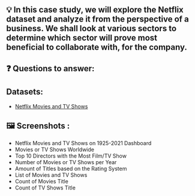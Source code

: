 ## 💡 In this case study, we will explore the Netflix dataset and analyze it from the perspective of a business. We shall look at various sectors to determine which sector will prove most beneficial to collaborate with, for the company.

## ❓ Questions to answer:

## Datasets:
- [Netflix Movies and TV Shows](https://www.kaggle.com/shivamb/netflix-shows)

## 🖼 Screenshots :
- Netflix Movies and TV Shows on 1925-2021 Dashboard
- Movies or TV Shows Worldwide
- Top 10 Directors with the Most Film/TV Show
- Number of Movies or TV Shows per Year
- Amount of Titles based on the Rating System
- List of Movies and TV Shows 
- Count of Movies Title
- Count of TV Shows Title
